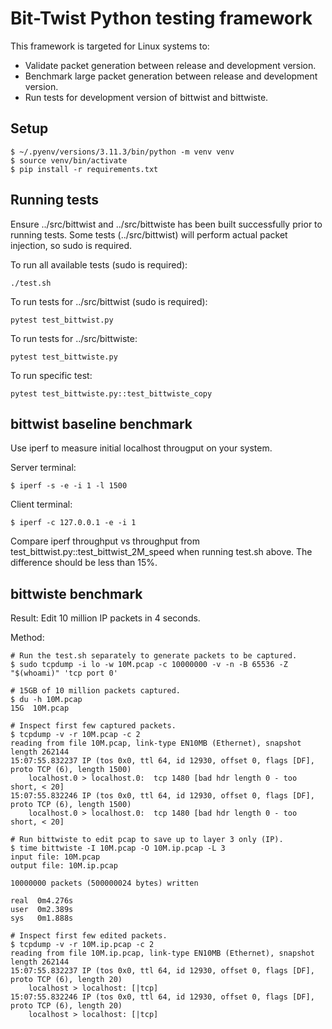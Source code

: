 # Bit-Twist Python testing framework

This framework is targeted for Linux systems to:
- Validate packet generation between release and development version.
- Benchmark large packet generation between release and development version.
- Run tests for development version of bittwist and bittwiste.

## Setup

```
$ ~/.pyenv/versions/3.11.3/bin/python -m venv venv
$ source venv/bin/activate
$ pip install -r requirements.txt
```

## Running tests

Ensure ../src/bittwist and ../src/bittwiste has been built successfully prior to running tests.
Some tests (../src/bittwist) will perform actual packet injection, so sudo is required.

To run all available tests (sudo is required):

```
./test.sh
```

To run tests for ../src/bittwist (sudo is required):

```
pytest test_bittwist.py
```

To run tests for ../src/bittwiste:

```
pytest test_bittwiste.py
```

To run specific test:

```
pytest test_bittwiste.py::test_bittwiste_copy
```

## bittwist baseline benchmark

Use iperf to measure initial localhost througput on your system.

Server terminal:
```
$ iperf -s -e -i 1 -l 1500
```

Client terminal:
```
$ iperf -c 127.0.0.1 -e -i 1
```

Compare iperf throughput vs throughput from test_bittwist.py::test_bittwist_2M_speed when running test.sh above.
The difference should be less than 15%.

## bittwiste benchmark

Result: Edit 10 million IP packets in 4 seconds.

Method:
```
# Run the test.sh separately to generate packets to be captured.
$ sudo tcpdump -i lo -w 10M.pcap -c 10000000 -v -n -B 65536 -Z "$(whoami)" 'tcp port 0'

# 15GB of 10 million packets captured.
$ du -h 10M.pcap
15G  10M.pcap

# Inspect first few captured packets.
$ tcpdump -v -r 10M.pcap -c 2
reading from file 10M.pcap, link-type EN10MB (Ethernet), snapshot length 262144
15:07:55.832237 IP (tos 0x0, ttl 64, id 12930, offset 0, flags [DF], proto TCP (6), length 1500)
    localhost.0 > localhost.0:  tcp 1480 [bad hdr length 0 - too short, < 20]
15:07:55.832246 IP (tos 0x0, ttl 64, id 12930, offset 0, flags [DF], proto TCP (6), length 1500)
    localhost.0 > localhost.0:  tcp 1480 [bad hdr length 0 - too short, < 20]

# Run bittwiste to edit pcap to save up to layer 3 only (IP).
$ time bittwiste -I 10M.pcap -O 10M.ip.pcap -L 3
input file: 10M.pcap
output file: 10M.ip.pcap

10000000 packets (500000024 bytes) written

real  0m4.276s
user  0m2.389s
sys   0m1.888s

# Inspect first few edited packets.
$ tcpdump -v -r 10M.ip.pcap -c 2
reading from file 10M.ip.pcap, link-type EN10MB (Ethernet), snapshot length 262144
15:07:55.832237 IP (tos 0x0, ttl 64, id 12930, offset 0, flags [DF], proto TCP (6), length 20)
    localhost > localhost: [|tcp]
15:07:55.832246 IP (tos 0x0, ttl 64, id 12930, offset 0, flags [DF], proto TCP (6), length 20)
    localhost > localhost: [|tcp]
```
